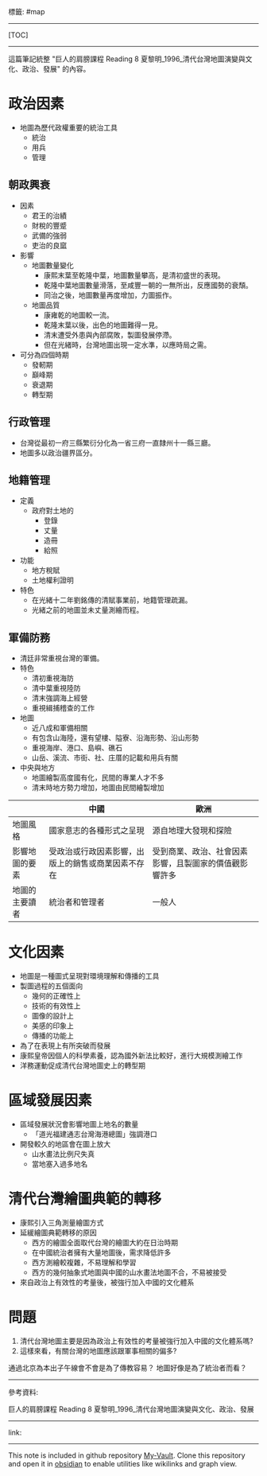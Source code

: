 標籤: #map 

---

[TOC]

---

這篇筆記統整 "巨人的肩膀課程 Reading 8 夏黎明_1996_清代台灣地圖演變與文化、政治、發展" 的內容。

# 政治因素

- 地圖為歷代政權重要的統治工具
	- 統治
	- 用兵
	- 管理

## 朝政興衰

- 因素
	- 君王的治績
	- 財稅的豐蹙
	- 武備的強弱
	- 吏治的良窳
- 影響
	- 地圖數量變化
		- 康熙末葉至乾隆中葉，地圖數量攀高，是清初盛世的表現。
		- 乾隆中葉地圖數量滑落，至咸豐一朝的一無所出，反應國勢的衰頹。
		- 同治之後，地圖數量再度增加，力圖振作。
	- 地圖品質
		- 康雍乾的地圖較一流。
		- 乾隆末葉以後，出色的地圖難得一見。
		- 清末遭受外患與內部腐敗，製圖發展停滯。
		- 但在光緒時，台灣地圖出現一定水準，以應時局之需。
- 可分為四個時期
	- 發軔期
	- 巔峰期
	- 衰退期
	- 轉型期

## 行政管理

- 台灣從最初一府三縣繁衍分化為一省三府一直隸州十一縣三廳。
- 地圖多以政治疆界區分。

## 地籍管理

- 定義
	- 政府對土地的
		- 登錄
		- 丈量
		- 造冊
		- 給照
- 功能
	- 地方稅賦
	- 土地權利證明
- 特色
	- 在光緒十二年劉銘傳的清賦事業前，地籍管理疏漏。
	- 光緒之前的地圖並未丈量測繪而程。

## 軍備防務

- 清廷非常重視台灣的軍備。
- 特色
	- 清初重視海防
	- 清中葉重視陸防
	- 清末強調海上經營
	- 重視緝捕稽查的工作
- 地圖
	- 近八成和軍備相關
	- 有包含山海陸，還有望樓、隘寮、沿海形勢、沿山形勢
	- 重視海岸、港口、島嶼、礁石
	- 山岳、溪流、市街、社、庄厝的記載和用兵有關
- 中央與地方
	- 地圖繪製高度國有化，民間的專業人才不多
	- 清末時地方勢力增加，地圖由民間繪製增加

|                | 中國                                               | 歐洲                                                   |
| -------------- | -------------------------------------------------- | ------------------------------------------------------ |
| 地圖風格       | 國家意志的各種形式之呈現                           | 源自地理大發現和探險                                   |
| 影響地圖的要素 | 受政治或行政因素影響，出版上的銷售或商業因素不存在 | 受到商業、政治、社會因素影響，且製圖家的價值觀影響許多 |
| 地圖的主要讀者 | 統治者和管理者                                     | 一般人                                                 | 

# 文化因素

- 地圖是一種圖式呈現對環境理解和傳播的工具
- 製圖過程的五個面向
	- 幾何的正確性上
	- 技術的有效性上
	- 圖像的設計上
	- 美感的印象上
	- 傳播的功能上
- 為了在表現上有所突破而發展
- 康熙皇帝因個人的科學素養，認為國外新法比較好，進行大規模測繪工作
- 洋務運動促成清代台灣地圖史上的轉型期

# 區域發展因素

- 區域發展狀況會影響地圖上地名的數量
	- 「道光福建通志台灣海港總圖」強調港口
- 開發較久的地區會在圖上放大
	- 山水畫法比例尺失真
	- 當地塞入過多地名

# 清代台灣繪圖典範的轉移

- 康熙引入三角測量繪圖方式
- 延緩繪圖典範轉移的原因
	- 西方的繪圖全面取代台灣的繪圖大約在日治時期
	- 在中國統治者擁有大量地圖後，需求降低許多
	- 西方測繪較複雜，不易理解和學習
	- 西方的幾何抽象式地圖與中國的山水畫法地圖不合，不易被接受
- 來自政治上有效性的考量後，被強行加入中國的文化體系

# 問題

1. 清代台灣地圖主要是因為政治上有效性的考量被強行加入中國的文化體系嗎?
2. 這樣來看，有關台灣的地圖應該跟軍事相關的偏多?

通過北京為本出子午線會不會是為了傳教容易？
地圖好像是為了統治者而看？

---

參考資料:

巨人的肩膀課程 Reading 8 夏黎明_1996_清代台灣地圖演變與文化、政治、發展

---

link:


---

This note is included in github repository [My-Vault](https://github.com/LittleD3092/My-Vault.git). Clone this repository and open it in [obsidian](https://obsidian.md/) to enable utilities like wikilinks and graph view.